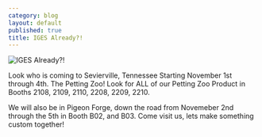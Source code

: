 ```yaml
---
category: blog
layout: default
published: true
title: IGES Already?!
---
```

![IGES Already?!](/static/uploads/blog-409110-BE_longhorn-w_UT_bandana-2.jpg)

Look who is coming to Sevierville, Tennessee Starting November 1st through 4th. The Petting Zoo! Look for ALL of our Petting Zoo Product in Booths 2108, 2109, 2110, 2208, 2209, 2210. 

We will also be in Pigeon Forge, down the road from Novemeber 2nd through the 5th in Booth B02, and B03. Come visit us, lets make something custom together!
